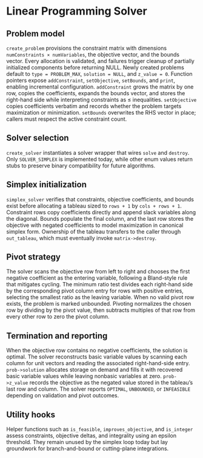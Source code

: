 # Linear Programming Solver

## Problem model
`create_problem` provisions the constraint matrix with dimensions `numConstraints × numVariables`, the objective vector, and the bounds vector. Every allocation is validated, and failures trigger cleanup of partially initialized components before returning NULL. Newly created problems default to `type = PROBLEM_MAX`, `solution = NULL`, and `z_value = 0`. Function pointers expose `addConstraint`, `setObjective`, `setBounds`, and `print`, enabling incremental configuration. `addConstraint` grows the matrix by one row, copies the coefficients, expands the bounds vector, and stores the right-hand side while interpreting constraints as ≤ inequalities. `setObjective` copies coefficients verbatim and records whether the problem targets maximization or minimization. `setBounds` overwrites the RHS vector in place; callers must respect the active constraint count.

## Solver selection
`create_solver` instantiates a solver wrapper that wires `solve` and `destroy`. Only `SOLVER_SIMPLEX` is implemented today, while other enum values return stubs to preserve binary compatibility for future algorithms.

## Simplex initialization
`simplex_solver` verifies that constraints, objective coefficients, and bounds exist before allocating a tableau sized to `rows + 1` by `cols + rows + 1`. Constraint rows copy coefficients directly and append slack variables along the diagonal. Bounds populate the final column, and the last row stores the objective with negated coefficients to model maximization in canonical simplex form. Ownership of the tableau transfers to the caller through `out_tableau`, which must eventually invoke `matrix->destroy`.

## Pivot strategy
The solver scans the objective row from left to right and chooses the first negative coefficient as the entering variable, following a Bland-style rule that mitigates cycling. The minimum ratio test divides each right-hand side by the corresponding pivot column entry for rows with positive entries, selecting the smallest ratio as the leaving variable. When no valid pivot row exists, the problem is marked unbounded. Pivoting normalizes the chosen row by dividing by the pivot value, then subtracts multiples of that row from every other row to zero the pivot column.

## Termination and reporting
When the objective row contains no negative coefficients, the solution is optimal. The solver reconstructs basic variable values by scanning each column for unit vectors and reading the associated right-hand-side entry. `prob->solution` allocates storage on demand and fills it with recovered basic variable values while leaving nonbasic variables at zero. `prob->z_value` records the objective as the negated value stored in the tableau’s last row and column. The solver reports `OPTIMAL`, `UNBOUNDED`, or `INFEASIBLE` depending on validation and pivot outcomes.

## Utility hooks
Helper functions such as `is_feasible`, `improves_objective`, and `is_integer` assess constraints, objective deltas, and integrality using an epsilon threshold. They remain unused by the simplex loop today but lay groundwork for branch-and-bound or cutting-plane integrations.
